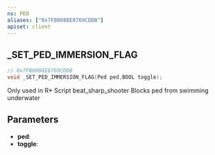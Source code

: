 ```yaml
---
ns: PED
aliases: ["0x7FB0088E8769CDDB"]
apiset: client
---
```

## _SET_PED_IMMERSION_FLAG

```c
// 0x7FB0088E8769CDDB
void _SET_PED_IMMERSION_FLAG(Ped ped,BOOL toggle);
```

Only used in R* Script beat_sharp_shooter
Blocks ped from swimming underwater

## Parameters
* **ped**:
* **toggle**: